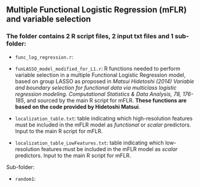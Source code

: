 ## Multiple Functional Logistic Regression (mFLR) and variable selection

### The folder contains 2 R script files, 2 input txt files and 1 sub-folder:

- `func_log_regression.r`: 

- `funLASSO_model_modified_for_L1.r`: R functions needed to perform variable selection in a multiple Functional Logistic Regression model, based on group LASSO as proposed in *Matsui Hidetoshi (2014) Variable and boundary selection for functional data via multiclass logistic regression modeling. Computational Statistics & Data Analysis, 78, 176-185*, and sourced by the main R script for mFLR. **These functions are based on the code provided by Hidetoshi Matsui**.

- `localization_table.txt`: table indicating which high-resolution features must be included in the mFLR model as *functional* or *scalar* predictors. Input to the main R script for mFLR.

- `localization_table_LowFeatures.txt`: table indicating which low-resolution features must be included in the mFLR model as *scalar* predictors. Input to the main R script for mFLR.

Sub-folder:
- `random1`:
